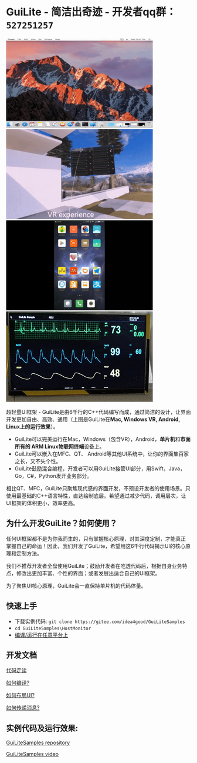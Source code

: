 # GuiLite - 简洁出奇迹 - 开发者qq群：`527251257`
![Mac](doc/Mac.gif) ![Mixed Reality](doc/WinMR.gif)
![Android](doc/Android.gif) ![Linux](doc/Linux.gif)

超轻量UI框架 - GuiLite是由6千行的C++代码编写而成，通过简洁的设计，让界面开发更加自由、高效、通用（上图是GuiLite在**Mac, Windows VR, Android, Linux上的运行效果**）。

- GuiLite可以完美运行在Mac，Windows（包含VR），Android，**单片机**和**市面所有的 ARM Linux物联网终端**设备上。
- GuiLite可以嵌入在MFC、QT、 Android等其他UI系统中，让你的界面集百家之长，又不失个性。
- GuiLite鼓励混合编程，开发者可以用GuiLite接管UI部分，用Swift，Java，Go，C#，Python发开业务部分。

相比QT、MFC，GuiLite只聚焦现代感的界面开发，不预设开发者的使用场景。只使用最基础的C++语言特性，直达绘制底层。希望通过减少代码，调用层次，让UI框架的体积更小，效率更高。

## 为什么开发GuiLite？如何使用？
任何UI框架都不是为你我而生的，只有掌握核心原理，对其深度定制，才能真正掌握自己的命运！因此，我们开发了GuiLite，希望用这6千行代码揭示UI的核心原理和定制方法。

我们不推荐开发者全盘使用GuiLite；鼓励开发者在吃透代码后，根据自身业务特点，修改出更加丰富、个性的界面；或者发展出适合自己的UI框架。

为了聚焦UI核心原理，GuiLite会一直保持单片机的代码体量。

## 快速上手
- 下载实例代码: `git clone https://gitee.com/idea4good/GuiLiteSamples`
- `cd GuiLiteSamples\HostMonitor`
- [编译/运行在任意平台上](https://github.com/idea4good/GuiLiteSamples/blob/master/HostMonitor/README.md)

## 开发文档
[代码走读](doc/CodeWalkthough-cn.md)

[如何编译?](doc/HowToBuild.md)

[如何布局UI?](doc/HowLayoutWork.md)

[如何传递消息?](doc/HowMessageWork.md)

## 实例代码及运行效果:
[GuiLiteSamples repository](https://gitee.com/idea4good/GuiLiteSamples)

[GuiLiteSamples video](http://v.youku.com/v_show/id_XMzA5NTMzMTYyOA)
